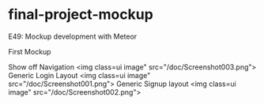 # final-project-mockup
E49: Mockup development with Meteor

First Mockup

Show off Navigation 
<img class=ui image" src="/doc/Screenshot003.png">
Generic Login Layout
<img class=ui image" src="/doc/Screenshot001.png">
Generic Signup layout
<img class=ui image" src="/doc/Screenshot002.png">
